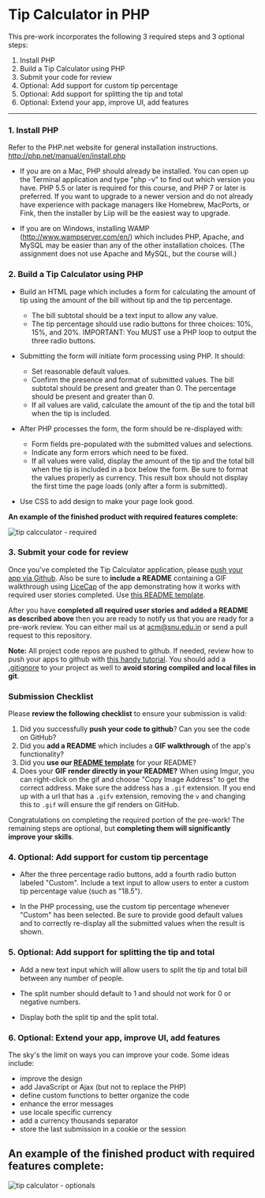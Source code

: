 # Tip Calculator in PHP

This pre-work incorporates the following 3 required steps and 3 optional steps:

1. Install PHP
2. Build a Tip Calculator using PHP
3. Submit your code for review
4. Optional: Add support for custom tip percentage
5. Optional: Add support for splitting the tip and total
6. Optional: Extend your app, improve UI, add features


-----


### 1. Install PHP

Refer to the PHP.net website for general installation instructions.
http://php.net/manual/en/install.php

* If you are on a Mac, PHP should already be installed. You can open up the Terminal application and type "php -v" to find out which version you have. PHP 5.5 or later is required for this course, and PHP 7 or later is preferred. If you want to upgrade to a newer version and do not already have experience with package managers like Homebrew, MacPorts, or Fink, then the installer by Liip will be the easiest way to upgrade.

* If you are on Windows, installing WAMP (http://www.wampserver.com/en/) which includes PHP, Apache, and MySQL may be easier than any of the other installation choices. (The assignment does not use Apache and MySQL, but the course will.)

### 2. Build a Tip Calculator using PHP

* Build an HTML page which includes a form for calculating the amount of tip using the amount of the bill without tip and the tip percentage.
  * The bill subtotal should be a text input to allow any value.
  * The tip percentage should use radio buttons for three choices: 10%, 15%, and 20%. IMPORTANT: You MUST use a PHP loop to output the three radio buttons.

* Submitting the form will initiate form processing using PHP. It should:
  * Set reasonable default values.
  * Confirm the presence and format of submitted values. The bill subtotal should be present and greater than 0. The percentage should be present and greater than 0.
  * If all values are valid, calculate the amount of the tip and the total bill when the tip is included.

* After PHP processes the form, the form should be re-displayed with:
  * Form fields pre-populated with the submitted values and selections.
  * Indicate any form errors which need to be fixed.
  * If all values were valid, display the amount of the tip and the total bill when the tip is included in a box below the form. Be sure to format the values properly as currency. This result box should not display the first time the page loads (only after a form is submitted).

* Use CSS to add design to make your page look good.


**An example of the finished product with required features complete:**

<img src='http://i.imgur.com/I5WIJ3S.gif' title='tip calcculator - required' width='' alt='tip calcculator - required' />  

### 3. Submit your code for review

Once you've completed the Tip Calculator application, please [push your app via Github](https://help.github.com/articles/create-a-repo). Also be sure to **include a README** containing a GIF walkthrough using [LiceCap](http://www.cockos.com/licecap/) of the app demonstrating how it works with required user stories completed. Use [this README template](https://google.com).

After you have **completed all required user stories and added a README as described above** then you are ready to notify us that you are ready for a pre-work review. You can either mail us at acm@snu.edu.in or send a pull request to this repository.

**Note:** All project code repos are pushed to github. If needed, review how to push your apps to github with [this handy tutorial](https://help.github.com/articles/create-a-repo). You should add a [.gitignore](https://raw.githubusercontent.com/github/gitignore/master/Objective-C.gitignore) to your project as well to **avoid storing compiled and local files in git**.

### Submission Checklist

Please **review the following checklist** to ensure your submission is valid:
  1. Did you successfully **push your code to github**? Can you see the code on GitHub?
  2. Did you **add a README** which includes a **GIF walkthrough** of the app's functionality?
  3. Did you **use our [README template](http://google.com)** for your README?
  4. Does your **GIF render directly in your README?** When using Imgur, you can right-click on the gif and choose "Copy Image Address" to get the correct address. Make sure the address has a `.gif` extension. If you end up with a url that has a `.gifv` extension, removing the `v` and changing this to `.gif` will ensure the gif renders on GitHub.

Congratulations on completing the required portion of the pre-work! The remaining steps are optional, but **completing them will significantly improve your skills**.

### 4. Optional: Add support for custom tip percentage

* After the three percentage radio buttons, add a fourth radio button labeled "Custom". Include a text input to allow users to enter a custom tip percentage value (such as "18.5").

* In the PHP processing, use the custom tip percentage whenever "Custom" has been selected. Be sure to provide good default values and to correctly re-display all the submitted values when the result is shown.


### 5. Optional: Add support for splitting the tip and total

* Add a new text input which will allow users to split the tip and total bill between any number of people.

* The split number should default to 1 and should not work for 0 or negative numbers.

* Display both the split tip and the split total.


### 6. Optional: Extend your app, improve UI, add features

The sky's the limit on ways you can improve your code. Some ideas include:
* improve the design
* add JavaScript or Ajax (but not to replace the PHP)
* define custom functions to better organize the code
* enhance the error messages
* use locale specific currency
* add a currency thousands separator
* store the last submission in a cookie or the session

## An example of the finished product with required features complete:
  
<img src='http://i.imgur.com/0ifXl8f.gif' title='tip calculator - optionals' width='' alt='tip calculator - optionals' />  
